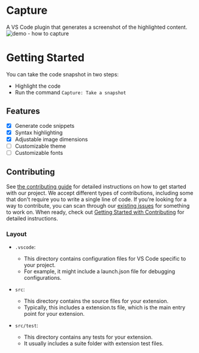 # Capture

A VS Code plugin that generates a screenshot of the highlighted content.
![demo - how to capture](/assets/preview.gif)

# Getting Started

You can take the code snapshot in two steps:

- Highlight the code
- Run the command `Capture: Take a snapshot`

## Features

- [x] Generate code snippets
- [x] Syntax highlighting
- [x] Adjustable image dimensions
- [ ] Customizable theme
- [ ] Customizable fonts

## Contributing

See [the contributing guide](CONTRIBUTING.md) for detailed instructions on how to get started with our project.
We accept different types of contributions, including some that don't require you to write a single line of code.
If you're looking for a way to contribute, you can scan through our [existing issues](https://github.com/khattakdev/capture/issues) for something to work on. When ready, check out [Getting Started with Contributing](CONTRIBUTING.md) for detailed instructions.

### Layout

- `.vscode`:

  - This directory contains configuration files for VS Code specific to your project.
  - For example, it might include a launch.json file for debugging configurations.

- `src`:

  - This directory contains the source files for your extension.
  - Typically, this includes a extension.ts file, which is the main entry point for your extension.

- `src/test`:
  - This directory contains any tests for your extension.
  - It usually includes a suite folder with extension test files.
